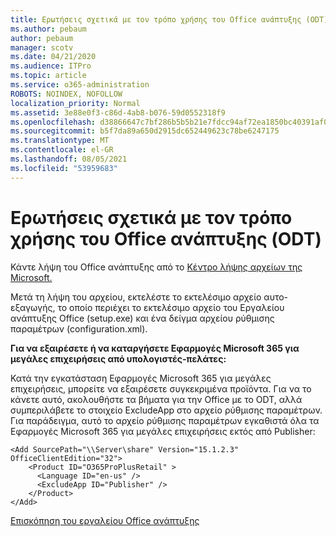 ```yaml
---
title: Ερωτήσεις σχετικά με τον τρόπο χρήσης του Office ανάπτυξης (ODT)
ms.author: pebaum
author: pebaum
manager: scotv
ms.date: 04/21/2020
ms.audience: ITPro
ms.topic: article
ms.service: o365-administration
ROBOTS: NOINDEX, NOFOLLOW
localization_priority: Normal
ms.assetid: 3e88e0f3-c86d-4ab8-b076-59d0552318f9
ms.openlocfilehash: d38866647c7bf286b5b5b21e7fdcc94af72ea1850bc40391af077aa230b8b4fd
ms.sourcegitcommit: b5f7da89a650d2915dc652449623c78be6247175
ms.translationtype: MT
ms.contentlocale: el-GR
ms.lasthandoff: 08/05/2021
ms.locfileid: "53959683"
---
```

# <a name="questions-about-how-to-use-the-office-deployment-tool-odt"></a>Ερωτήσεις σχετικά με τον τρόπο χρήσης του Office ανάπτυξης (ODT)

Κάντε λήψη του Office ανάπτυξης από το [Κέντρο λήψης αρχείων της Microsoft.](https://go.microsoft.com/fwlink/p/?LinkID=626065)
  
Μετά τη λήψη του αρχείου, εκτελέστε το εκτελέσιμο αρχείο αυτο-εξαγωγής, το οποίο περιέχει το εκτελέσιμο αρχείο του Εργαλείου ανάπτυξης Office (setup.exe) και ένα δείγμα αρχείου ρύθμισης παραμέτρων (configuration.xml).
  
 **Για να εξαιρέσετε ή να καταργήσετε Εφαρμογές Microsoft 365 για μεγάλες επιχειρήσεις από υπολογιστές-πελάτες:**
  
Κατά την εγκατάσταση Εφαρμογές Microsoft 365 για μεγάλες επιχειρήσεις, μπορείτε να εξαιρέσετε συγκεκριμένα προϊόντα. Για να το κάνετε αυτό, ακολουθήστε τα βήματα για την Office με το ODT, αλλά συμπεριλάβετε το στοιχείο ExcludeApp στο αρχείο ρύθμισης παραμέτρων. Για παράδειγμα, αυτό το αρχείο ρύθμισης παραμέτρων εγκαθιστά όλα τα Εφαρμογές Microsoft 365 για μεγάλες επιχειρήσεις εκτός από Publisher:
  
```
<Add SourcePath="\\Server\share" Version="15.1.2.3" OfficeClientEdition="32">
    <Product ID="O365ProPlusRetail" >
      <Language ID="en-us" />
      <ExcludeApp ID="Publisher" />
    </Product>
</Add>
```

[Επισκόπηση του εργαλείου Office ανάπτυξης](https://docs.microsoft.com/deployoffice/overview-office-deployment-tool)
  

